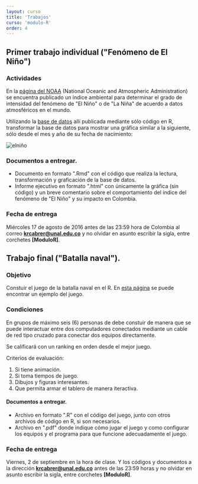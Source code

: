 ```yaml
---
layout: curso
title: 'Trabajos'
curso: 'modulo-R'
order: 4
---
```


## Primer trabajo individual ("Fenómeno de El Niño")  

### Actividades
En la [página del NOAA](http://www.cpc.ncep.noaa.gov/products/analysis_monitoring/ensostuff/ensoyears.shtml)
 (National Oceanic and Atmospheric Administration) se
encuentra publicado un índice ambiental para determinar el grado de intensidad
del fenómeno de "El Niño" o de "La Niña" de acuerdo a datos atmosféricos en
el mundo.

Utilizando la [base de datos](./dbs/ENSO.csv) allí publicada mediante
sólo código en R, transformar la base de datos para mostrar una gráfica
similar a la siguiente, sólo desde el mes y año de su fecha de nacimiento:

![elniño](./figs/ElNiño.png)

### Documentos a entregar.
  - Documento en formato ".Rmd" con el código que realiza la lectura,
    transformación y graficación de la base de datos.
  - Informe ejecutivo en formato ".html" con únicamente la gráfica (sin código)
    y un breve comentario sobre el comportamiento del índice del fenómeno de
    "El Niño" y su impacto en Colombia.

### Fecha de entrega    

Miércoles 17 de agosto de 2016 antes de las 23:59 hora de Colombia al
correo **krcabrer@unal.edu.co** y no olvidar en asunto escribir la sigla,
entre corchetes **[ModuloR]**.

## Trabajo final ("Batalla naval").

### Objetivo
Constuir el juego de la batalla naval en el R.
En [esta página](http://es.battleship-game.org/) se puede encontrar un ejemplo del juego.

### Condiciones
En grupos de máximo seis (6) personas de debe constuir de manera que se puede
interactuar entre dos computadores conectados mediante un cable de red
tipo cruzado para conectar dos equipos directamente.

Se calificará con un ranking en orden desde el mejor juego.

Criterios de evaluación:

1. Si tiene animación.
2. Si toma tiempos de juego.
3. Dibujos y figuras interesantes.
4. Que permita armar el tablero de manera iteractiva.

#### Documentos a entregar.
 - Archivo en formato ".R" con el código del juego, junto con otros archivos
   de código en R, si son necesarios.
 - Archivo en ".pdf" donde indique cómo jugar el juego y como configurar los
   equipos y el programa para que funcione adecuadamente el juego.

### Fecha de entrega
 Viernes, 2 de septiembre en la hora de clase. Y los códigos y documentos
 a la dirección **krcabrer@unal.edu.co** antes de las 23:59 horas
 y no olvidar en asunto escribir la sigla, entre corchetes **[ModuloR]**.
